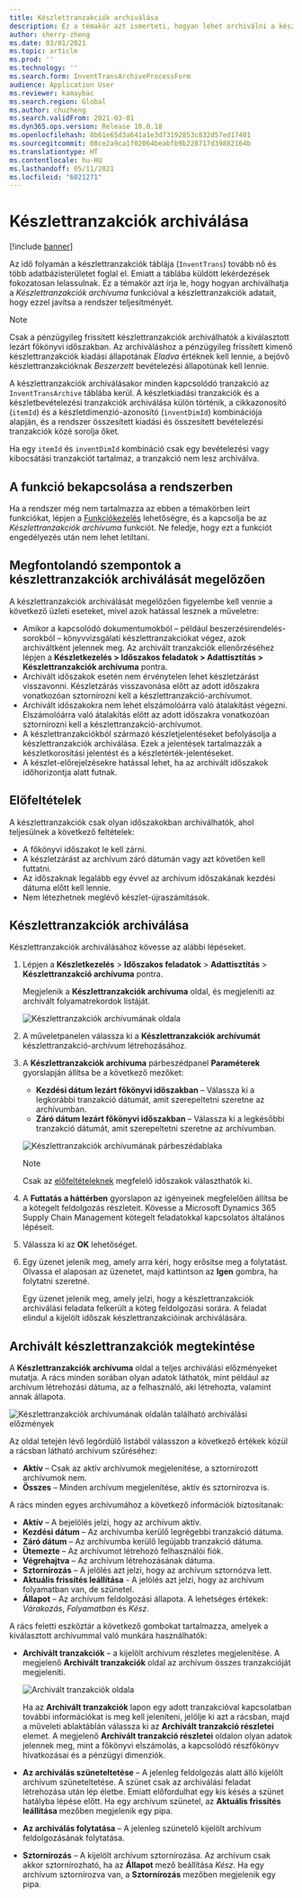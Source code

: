 ```yaml
---
title: Készlettranzakciók archiválása
description: Ez a témakör azt ismerteti, hogyan lehet archiválni a készlettranzakciók adatait a rendszer teljesítményének javítása érdekében.
author: sherry-zheng
ms.date: 03/01/2021
ms.topic: article
ms.prod: ''
ms.technology: ''
ms.search.form: InventTransArchiveProcessForm
audience: Application User
ms.reviewer: kamaybac
ms.search.region: Global
ms.author: chuzheng
ms.search.validFrom: 2021-03-01
ms.dyn365.ops.version: Release 10.0.18
ms.openlocfilehash: 8b61e65d3a641a1e3d73192853c832d57ed17401
ms.sourcegitcommit: 08ce2a9ca1f02064beabfb9b228717d39882164b
ms.translationtype: HT
ms.contentlocale: hu-HU
ms.lasthandoff: 05/11/2021
ms.locfileid: "6021271"
---
```

# <a name="archive-inventory-transactions"></a>Készlettranzakciók archiválása

[!include [banner](../../includes/banner.md)]

Az idő folyamán a készlettranzakciók táblája (`InventTrans`) tovább nő és több adatbázisterületet foglal el. Emiatt a táblába küldött lekérdezések fokozatosan lelassulnak. Ez a témakör azt írja le, hogy hogyan archiválhatja a *Készlettranzakciók archívuma* funkcióval a készlettranzakciók adatait, hogy ezzel javítsa a rendszer teljesítményét.

> [!NOTE]
> Csak a pénzügyileg frissített készlettranzakciók archiválhatók a kiválasztott lezárt főkönyvi időszakban. Az archiváláshoz a pénzügyileg frissített kimenő készlettranzakciók kiadási állapotának *Eladva* értéknek kell lennie, a bejövő készlettranzakcióknak *Beszerzett* bevételezési állapotúnak kell lennie.

A készlettranzakciók archiválásakor minden kapcsolódó tranzakció az `InventTransArchive` táblába kerül. A készletkiadási tranzakciók és a készletbevételezési tranzakciók archiválása külön történik, a cikkazonosító (`itemId`) és a készletdimenzió-azonosító (`inventDimId`) kombinációja alapján, és a rendszer összesített kiadási és összesített bevételezési tranzakciók közé sorolja őket.

Ha egy `itemId` és `inventDimId` kombináció csak egy bevételezési vagy kibocsátási tranzakciót tartalmaz, a tranzakció nem lesz archiválva.

## <a name="turn-on-the-feature-in-your-system"></a>A funkció bekapcsolása a rendszerben

Ha a rendszer még nem tartalmazza az ebben a témakörben leírt funkciókat, lépjen a [Funkciókezelés](../../fin-ops-core/fin-ops/get-started/feature-management/feature-management-overview.md) lehetőségre, és a kapcsolja be az *Készlettranzakciók archívuma* funkciót. Ne feledje, hogy ezt a funkciót engedélyezés után nem lehet letiltani.

## <a name="things-to-consider-before-you-archive-inventory-transactions"></a>Megfontolandó szempontok a készlettranzakciók archiválását megelőzően

A készlettranzakciók archiválását megelőzően figyelembe kell vennie a következő üzleti eseteket, mivel azok hatással lesznek a műveletre:

- Amikor a kapcsolódó dokumentumokból – például beszerzésirendelés-sorokból – könyvvizsgálati készlettranzakciókat végez, azok archiváltként jelennek meg. Az archivált tranzakciók ellenőrzéséhez lépjen a **Készletkezelés \> Időszakos feladatok \> Adattisztítás \> Készlettranzakciók archívuma** pontra.
- Archivált időszakok esetén nem érvénytelen lehet készletzárást visszavonni. Készletzárás visszavonása előtt az adott időszakra vonatkozóan sztornírozni kell a készlettranzakció-archívumot.
- Archivált időszakokra nem lehet elszámolóárra való átalakítást végezni. Elszámolóárra való átalakítás előtt az adott időszakra vonatkozóan sztornírozni kell a készlettranzakció-archívumot.
- A készlettranzakciókból származó készletjelentéseket befolyásolja a készlettranzakciók archiválása. Ezek a jelentések tartalmazzák a készletkorosítási jelentést és a készletérték-jelentéseket.
- A készlet-előrejelzésekre hatással lehet, ha az archivált időszakok időhorizontja alatt futnak.

## <a name="prerequisites"></a>Előfeltételek

A készlettranzakciók csak olyan időszakokban archiválhatók, ahol teljesülnek a következő feltételek:

- A főkönyvi időszakot le kell zárni.
- A készletzárást az archívum záró dátumán vagy azt követően kell futtatni.
- Az időszaknak legalább egy évvel az archívum időszakának kezdési dátuma előtt kell lennie.
- Nem létezhetnek meglévő készlet-újraszámítások.

## <a name="archive-inventory-transactions"></a>Készlettranzakciók archiválása

Készlettranzakciók archiválásához kövesse az alábbi lépéseket.

1. Lépjen a **Készletkezelés** \> **Időszakos feladatok** \> **Adattisztítás** \> **Készlettranzakció archívuma** pontra.

    Megjelenik a **Készlettranzakciók archívuma** oldal, és megjeleníti az archivált folyamatrekordok listáját.

    ![Készlettranzakciók archívumának oldala](media/archive-inventory-empty.png "Készlettranzakciók archívumának oldala")

1. A műveletpanelen válassza ki a **Készlettranzakciók archívumát** készlettranzakció-archívum létrehozásához.
1. A **Készlettranzakciók archívuma** párbeszédpanel **Paraméterek** gyorslapján állítsa be a következő mezőket:

    - **Kezdési dátum lezárt főkönyvi időszakban** – Válassza ki a legkorábbi tranzakció dátumát, amit szerepeltetni szeretne az archívumban.
    - **Záró dátum lezárt főkönyvi időszakban** – Válassza ki a legkésőbbi tranzakció dátumát, amit szerepeltetni szeretne az archívumban.

    ![Készlettranzakciók archívumának párbeszédablaka](media/archive-inventory-dates.png "Készlettranzakciók archívumának párbeszédablaka")

    > [!NOTE]
    > Csak az [előfeltételeknek](#prerequisites) megfelelő időszakok választhatók ki.

1. A **Futtatás a háttérben** gyorslapon az igényeinek megfelelően állítsa be a kötegelt feldolgozás részleteit. Kövesse a Microsoft Dynamics 365 Supply Chain Management kötegelt feladatokkal kapcsolatos általános lépéseit.
1. Válassza ki az **OK** lehetőséget.
1. Egy üzenet jelenik meg, amely arra kéri, hogy erősítse meg a folytatást. Olvassa el alaposan az üzenetet, majd kattintson az **Igen** gombra, ha folytatni szeretné.

    Egy üzenet jelenik meg, amely jelzi, hogy a készlettranzakciók archiválási feladata felkerült a köteg feldolgozási sorára. A feladat elindul a kijelölt időszak készlettranzakcióinak archiválására.

## <a name="view-archived-inventory-transactions"></a>Archivált készlettranzakciók megtekintése

A **Készlettranzakciók archívuma** oldal a teljes archiválási előzményeket mutatja. A rács minden sorában olyan adatok láthatók, mint például az archívum létrehozási dátuma, az a felhasználó, aki létrehozta, valamint annak állapota.

![Készlettranzakciók archívumának oldalán található archiválási előzmények](media/archive-inventory-full.png "Készlettranzakciók archívumának oldalán található archiválási előzmények")

Az oldal tetején lévő legördülő listából válasszon a következő értékek közül a rácsban látható archívum szűréséhez:

- **Aktív** – Csak az aktív archívumok megjelenítése, a sztornírozott archívumok nem.
- **Összes** – Minden archívum megjelenítése, aktív és sztornírozva is.

A rács minden egyes archívumához a következő információk biztosítanak:

- **Aktív** – A bejelölés jelzi, hogy az archívum aktív.
- **Kezdési dátum** – Az archívumba kerülő legrégebbi tranzakció dátuma.
- **Záró dátum** – Az archívumba kerülő legújabb tranzakció dátuma.
- **Ütemezte** – Az archívumot létrehozó felhasználói fiók.
- **Végrehajtva** – Az archívum létrehozásának dátuma.
- **Sztornírozás** – A jelölés azt jelzi, hogy az archívum sztornózva lett.
- **Aktuális frissítés leállítása** - A jelölés azt jelzi, hogy az archívum folyamatban van, de szünetel.
- **Állapot** – Az archívum feldolgozási állapota. A lehetséges értékek: *Várakozás*, *Folyamatban* és *Kész*.

A rács feletti eszköztár a következő gombokat tartalmazza, amelyek a kiválasztott archívummal való munkára használhatók:

- **Archivált tranzakciók** – a kijelölt archívum részletes megjelenítése. A megjelenő **Archivált tranzakciók** oldal az archívum összes tranzakcióját megjeleníti.

    ![Archivált tranzakciók oldala](media/archive-inventory-transactions.png "Archivált tranzakciók oldala")

    Ha az **Archivált tranzakciók** lapon egy adott tranzakcióval kapcsolatban további információkat is meg kell jeleníteni, jelölje ki azt a rácsban, majd a műveleti ablaktáblán válassza ki az **Archivált tranzakció részletei** elemet. A megjelenő **Archivált tranzakció részletei** oldalon olyan adatok jelennek meg, mint a főkönyvi elszámolás, a kapcsolódó részfőkönyv hivatkozásai és a pénzügyi dimenziók.

- **Az archiválás szüneteltetése** – A jelenleg feldolgozás alatt álló kijelölt archívum szüneteltetése. A szünet csak az archiválási feladat létrehozása után lép életbe. Emiatt előfordulhat egy kis késés a szünet hatályba lépése előtt. Ha egy archívum szünetel, az **Aktuális frissítés leállítása** mezőben megjelenik egy pipa.
- **Az archiválás folytatása** – A jelenleg szünetelő kijelölt archívum feldolgozásának folytatása.
- **Sztornírozás** – A kijelölt archívum sztornírozása. Az archívum csak akkor sztornírozható, ha az **Állapot** mező beállítása *Kész*. Ha egy archívum sztornírozva van, a **Sztornírozás** mezőben megjelenik egy pipa.
